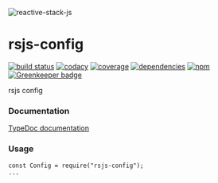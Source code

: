 ![reactive-stack-js](https://avatars0.githubusercontent.com/u/72337471?s=75)

# rsjs-config
[![build status](https://img.shields.io/travis/prefko/rsjs-config.svg?branch=master)](https://travis-ci.org/prefko/rsjs-config)
[![codacy](https://img.shields.io/codacy/grade/1877e4f84716402888fd97bd6c881d0f.svg)](https://www.codacy.com/project/prefko/rsjs-config/dashboard)
[![coverage](https://img.shields.io/coveralls/github/prefko/rsjs-config/master.svg)](https://coveralls.io/github/prefko/rsjs-config?branch=master)
[![dependencies](https://david-dm.org/prefko/rsjs-config.svg)](https://www.npmjs.com/package/rsjs-config)
[![npm](https://img.shields.io/npm/dt/rsjs-config.svg)](https://www.npmjs.com/package/rsjs-config) [![Greenkeeper badge](https://badges.greenkeeper.io/prefko/rsjs-config.svg)](https://greenkeeper.io/)

rsjs config

### Documentation

[TypeDoc documentation](https://reactive-stack-js.github.io/rsjs-config/docs/)

### Usage

    const Config = require("rsjs-config");
    ...

